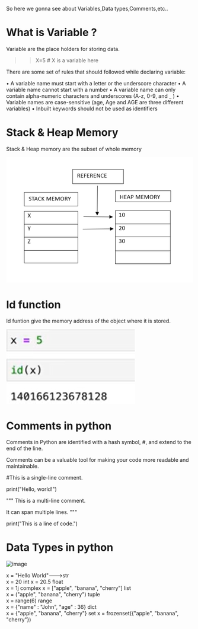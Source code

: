 So here we gonna see about Variables,Data types,Comments,etc..

# What is Variable ?

Variable are the place holders for storing data.

>>X=5 # X is a variable here

There are some set of rules that should followed while declaring variable:

• A variable name must start with a letter or the underscore character
• A variable name cannot start with a number
• A variable name can only contain alpha-numeric characters and underscores (A-z, 0-9, and
_ )
• Variable names are case-sensitive (age, Age and AGE are three different variables)
• Inbuilt keywords should not be used as identifiers

# Stack & Heap Memory

Stack & Heap memory are the subset of whole memory 

![alt text](image.png)

# Id function

Id funtion give the memory address of the object where it is stored.

![alt text](image-1.png)

# Comments in python

Comments in Python are identified with a hash symbol, #, and extend to the end of the line. 

Comments can be a valuable tool for making your code more readable and maintainable.

#This is a single-line comment.

print("Hello, world!") 

"""
This is a multi-line comment.

It can span multiple lines.
"""

print("This is a line of code.")

# Data Types in python

![image](https://github.com/PrithivRaaj/LearnPython/assets/111727780/cd947bd0-65a6-477b-8d1f-bf075f76e58f)

x = "Hello World"--->str	
x = 20	int	
x = 20.5	float	
x = 1j	complex	
x = ["apple", "banana", "cherry"]	list	
x = ("apple", "banana", "cherry")	tuple	
x = range(6)	range	
x = {"name" : "John", "age" : 36}	dict	
x = {"apple", "banana", "cherry"}	set	
x = frozenset({"apple", "banana", "cherry"})

